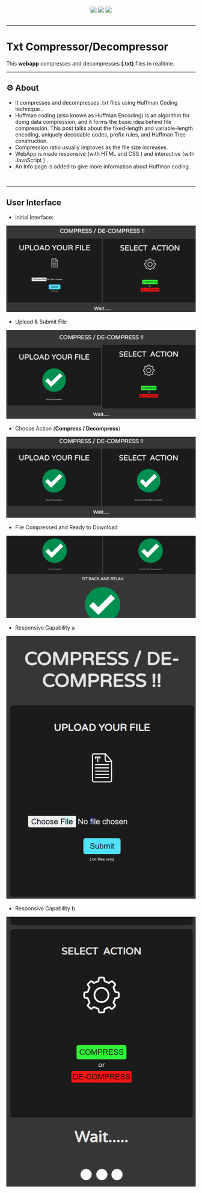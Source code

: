 <div align="center">
  <br/>
  <img src="https://img.shields.io/static/v1?label=Tool&message=File Compressor/Decompressor&color=violet&style=for-the-badge"/>
  <img src="https://img.shields.io/static/v1?label=version&message=1.0.0&color=orange&style=for-the-badge"/>
  <img src="https://img.shields.io/static/v1?label=status&message=working&color=success&style=for-the-badge"/>

</div>
<br>
<hr>
<h1> Txt Compressor/Decompressor </h1>

This **webapp** compresses and decompresses **(.txt)** files in realtime.
</br>

<hr>

## ⚙ About
* It compresses and decompresses  .txt files using Huffman Coding technique .
* Huffman coding (also known as Huffman Encoding) is an algorithm for doing data compression, and it forms the basic idea behind file compression. This post talks about the fixed-length and variable-length encoding, uniquely decodable codes, prefix rules, and Huffman Tree construction.
* Compression ratio usually improves as the file size increases.
* WebApp is made responsive (with HTML and CSS ) and interactive (with JavaScript ) .
* An Info page is added to give more information about Huffman coding.

</br>
</hr>

<hr>

## User Interface

* Initial Interface:

![index](screenshots/1.png)

*  Upload & Submit File

![step1](screenshots/2.png)

* Choose Action (**Compress / Decompress**)

![step2](screenshots/7.png)

* File Compressed and Ready to Download

![step3](screenshots/3.png) 

* Responsive Capability a

![step2](screenshots/4.png)

* Responsive Capability b

![step2](screenshots/5.png)
 